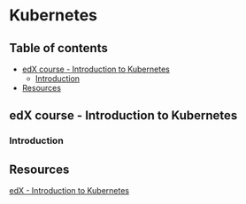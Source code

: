 # Kubernetes

## Table of contents
- [edX course - Introduction to Kubernetes](#edX-course---Introduction-to-Kubernetes)
  - [Introduction](#Introduction)
- [Resources](#Resources)

## edX course - Introduction to Kubernetes
### Introduction


## Resources
[edX - Introduction to Kubernetes](https://learning.edx.org/course/course-v1:LinuxFoundationX+LFS158x+1T2022/home)
